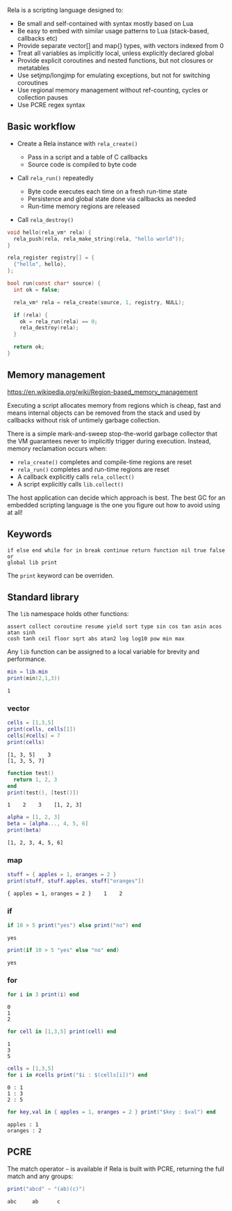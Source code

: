 Rela is a scripting language designed to:

* Be small and self-contained with syntax mostly based on Lua
* Be easy to embed with similar usage patterns to Lua (stack-based, callbacks etc)
* Provide separate vector[] and map{} types, with vectors indexed from 0
* Treat all variables as implicitly local, unless explicitly declared global
* Provide explicit coroutines and nested functions, but not closures or metatables
* Use setjmp/longjmp for emulating exceptions, but not for switching coroutines
* Use regional memory management without ref-counting, cycles or collection pauses
* Use PCRE regex syntax

## Basic workflow

* Create a Rela instance with `rela_create()`
  * Pass in a script and a table of C callbacks
  * Source code is compiled to byte code

* Call `rela_run()` repeatedly
  * Byte code executes each time on a fresh run-time state
  * Persistence and global state done via callbacks as needed
  * Run-time memory regions are released

* Call `rela_destroy()`

```c
void hello(rela_vm* rela) {
  rela_push(rela, rela_make_string(rela, "hello world"));
}

rela_register registry[] = {
  {"hello", hello},
};

bool run(const char* source) {
  int ok = false;

  rela_vm* rela = rela_create(source, 1, registry, NULL);

  if (rela) {
    ok = rela_run(rela) == 0;
    rela_destroy(rela);
  }

  return ok;
}
```

## Memory management

https://en.wikipedia.org/wiki/Region-based_memory_management

Executing a script allocates memory from regions which is cheap, fast and means
internal objects can be removed from the stack and used by callbacks without
risk of untimely garbage collection.

There is a simple mark-and-sweep stop-the-world garbage collector that the VM
guarantees never to implicitly trigger during execution. Instead, memory
reclamation occurs when:

* `rela_create()` completes and compile-time regions are reset
* `rela_run()` completes and run-time regions are reset
* A callback explicitly calls `rela_collect()`
* A script explicitly calls `lib.collect()`

The host application can decide which approach is best. The best GC for an
embedded scripting language is the one you figure out how to avoid using at all!

## Keywords

```
if else end while for in break continue return function nil true false or
global lib print
```

The `print` keyword can be overriden.

## Standard library

The `lib` namespace holds other functions:

```
assert collect coroutine resume yield sort type sin cos tan asin acos atan sinh
cosh tanh ceil floor sqrt abs atan2 log log10 pow min max
```

Any `lib` function can be assigned to a local variable for brevity and
performance.

```lua
min = lib.min
print(min(2,1,3))
```

```
1
```

### vector

```lua
cells = [1,3,5]
print(cells, cells[1])
cells[#cells] = 7
print(cells)
```

```
[1, 3, 5]    3
[1, 3, 5, 7]
```

```lua
function test()
  return 1, 2, 3
end
print(test(), [test()])
```

```
1    2    3    [1, 2, 3]
```

```lua
alpha = [1, 2, 3]
beta = [alpha..., 4, 5, 6]
print(beta)
```

```
[1, 2, 3, 4, 5, 6]
```

### map

```lua
stuff = { apples = 1, oranges = 2 }
print(stuff, stuff.apples, stuff["oranges"])
```

```
{ apples = 1, oranges = 2 }    1    2
```

### if

```lua
if 10 > 5 print("yes") else print("no") end
```

```
yes
```

```lua
print(if 10 > 5 "yes" else "no" end)
```

```
yes
```

### for

```lua
for i in 3 print(i) end
```

```
0
1
2
```

```lua
for cell in [1,3,5] print(cell) end
```

```
1
3
5
```

```lua
cells = [1,3,5]
for i in #cells print("$i : $(cells[i])") end
```

```
0 : 1
1 : 3
2 : 5
```

```lua
for key,val in { apples = 1, oranges = 2 } print("$key : $val") end
```

```
apples : 1
oranges : 2
```

## PCRE

The match operator `~` is available if Rela is built with PCRE, returning the
full match and any groups:

```lua
print("abcd" ~ "(ab)(c)")
```

```
abc     ab      c
```

